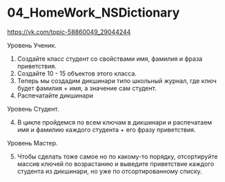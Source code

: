 # 04_HomeWork_NSDictionary
https://vk.com/topic-58860049_29044244 

Уровень Ученик.

  1. Создайте класс студент со свойствами имя, фамилия и фраза приветствия.
  2. Создайте 10 - 15 объектов этого класса.
  3. Теперь мы создадим дикшинари типо школьный журнал, где ключ будет фамилия + имя, а значение сам студент.
  4. Распечатайте дикшинари


Уровень Студент.

  4. В цикле пройдемся по всем ключам в дикшинари и распечатаем имя и фамилию каждого студента + его фразу приветствия.


Уровень Мастер.

  5. Чтобы сделать тоже самое но по какому-то порядку, отсортируйте массив ключей по возрастанию и выведите приветствие каждого студента из дикшинари, но уже по отсортированному списку.
